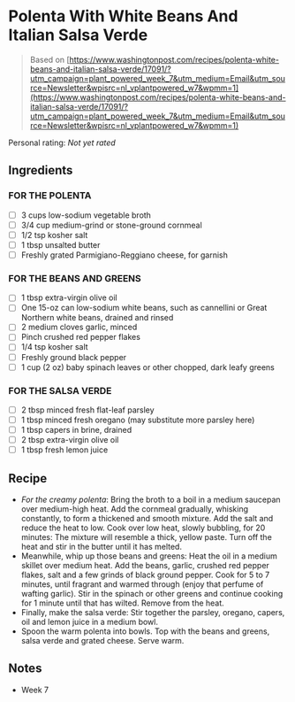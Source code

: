 # Polenta With White Beans And Italian Salsa Verde

> Based on [https://www.washingtonpost.com/recipes/polenta-white-beans-and-italian-salsa-verde/17091/?utm_campaign=plant_powered_week_7&utm_medium=Email&utm_source=Newsletter&wpisrc=nl_vplantpowered_w7&wpmm=1](https://www.washingtonpost.com/recipes/polenta-white-beans-and-italian-salsa-verde/17091/?utm_campaign=plant_powered_week_7&utm_medium=Email&utm_source=Newsletter&wpisrc=nl_vplantpowered_w7&wpmm=1)

<!-- {cts} rating=0; (User can specify rating on scale of 1-5) -->

Personal rating: *Not yet rated*

<!-- {cte} -->

<!-- {cts} name_image=None; (User can specify image name) -->

<!-- TODO: Capture image -->

<!-- {cte} -->

## Ingredients

### FOR THE POLENTA

* [ ] 3 cups low-sodium vegetable broth
* [ ] 3/4 cup medium-grind or stone-ground cornmeal
* [ ] 1/2 tsp kosher salt
* [ ] 1 tbsp unsalted butter
* [ ] Freshly grated Parmigiano-Reggiano cheese, for garnish

### FOR THE BEANS AND GREENS

* [ ] 1 tbsp extra-virgin olive oil
* [ ] One 15-oz can low-sodium white beans, such as cannellini or Great Northern white beans, drained and rinsed
* [ ] 2 medium cloves garlic, minced
* [ ] Pinch crushed red pepper flakes
* [ ] 1/4 tsp kosher salt
* [ ] Freshly ground black pepper
* [ ] 1 cup (2 oz) baby spinach leaves or other chopped, dark leafy greens

### FOR THE SALSA VERDE

* [ ] 2 tbsp minced fresh flat-leaf parsley
* [ ] 1 tbsp minced fresh oregano (may substitute more parsley here)
* [ ] 1 tbsp capers in brine, drained
* [ ] 2 tbsp extra-virgin olive oil
* [ ] 1 tbsp fresh lemon juice

## Recipe

* *For the creamy polenta*: Bring the broth to a boil in a medium saucepan over medium-high heat. Add the cornmeal gradually, whisking constantly, to form a thickened and smooth mixture. Add the salt and reduce the heat to low. Cook over low heat, slowly bubbling, for 20 minutes: The mixture will resemble a thick, yellow paste. Turn off the heat and stir in the butter until it has melted.
* Meanwhile, whip up those beans and greens: Heat the oil in a medium skillet over medium heat. Add the beans, garlic, crushed red pepper flakes, salt and a few grinds of black ground pepper. Cook for 5 to 7 minutes, until fragrant and warmed through (enjoy that perfume of wafting garlic). Stir in the spinach or other greens and continue cooking for 1 minute until that has wilted. Remove from the heat.
* Finally, make the salsa verde: Stir together the parsley, oregano, capers, oil and lemon juice in a medium bowl.
* Spoon the warm polenta into bowls. Top with the beans and greens, salsa verde and grated cheese. Serve warm.

## Notes

* Week 7
